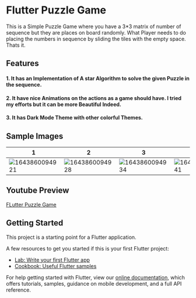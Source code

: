 # Flutter Puzzle Game

This is a Simple Puzzle Game where you have a 3\*3 matrix of number of sequence but they are places on board randomly. What Player needs to do placing the numbers in sequence by sliding the tiles with the empty space. Thats it.

## Features
#### 1. It has an Implementation of A star Algorithm to solve the given Puzzle in the sequence.
#### 2. It have nice Animations on the actions as a game should have. I tried my efforts but it can be more Beautiful Indeed.
#### 3. It has Dark Mode Theme with other colorful Themes.

## Sample Images
|1|2|3|4|
|-|-|-|-|
|![1643860094921](https://user-images.githubusercontent.com/57620850/153749095-911da146-a45e-4b3f-a3de-d473d4440d00.jpg)|![1643860094928](https://user-images.githubusercontent.com/57620850/153749096-10b03b06-1654-4805-81bc-bea14d0c1528.jpg)|![1643860094934](https://user-images.githubusercontent.com/57620850/153749098-33fc2e1a-72cc-46d3-8196-d2f234315ec8.jpg)|![1643860094941](https://user-images.githubusercontent.com/57620850/153749093-89326d6b-6665-4fc2-a941-e26667d233e7.jpg)

## Youtube Preview
[FLutter Puzzle Game](https://youtu.be/gtmRRaqifVY)

## Getting Started

This project is a starting point for a Flutter application.

A few resources to get you started if this is your first Flutter project:

- [Lab: Write your first Flutter app](https://flutter.dev/docs/get-started/codelab)
- [Cookbook: Useful Flutter samples](https://flutter.dev/docs/cookbook)

For help getting started with Flutter, view our
[online documentation](https://flutter.dev/docs), which offers tutorials,
samples, guidance on mobile development, and a full API reference.

